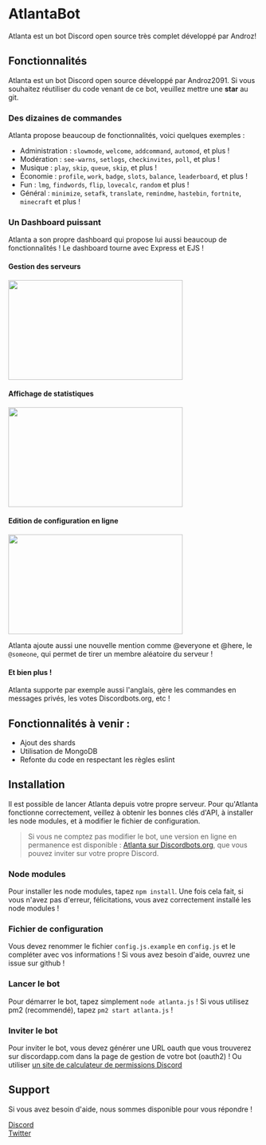 # AtlantaBot

Atlanta est un bot Discord open source très complet développé par Androz!

## Fonctionnalités

Atlanta est un bot Discord open source développé par Androz2091. Si vous souhaitez réutiliser du code venant de ce bot, veuillez mettre une **star** au git.

### Des dizaines de commandes

Atlanta propose beaucoup de fonctionnalités, voici quelques exemples :

*   Administration : `slowmode`, `welcome`, `addcommand`, `automod`, et plus ! 
*   Modération : `see-warns`, `setlogs`, `checkinvites`, `poll`, et plus ! 
*   Musique : `play`, `skip`, `queue`, `skip`, et plus ! 
*   Économie : `profile`, `work`, `badge`, `slots`, `balance`, `leaderboard`, et plus ! 
*   Fun : `lmg`, `findwords`, `flip`, `lovecalc`, `random` et plus ! 
*   Général : `minimize`, `setafk`, `translate`, `remindme`, `hastebin`, `fortnite`, `minecraft` et plus !

### Un Dashboard puissant

Atlanta a son propre dashboard qui propose lui aussi beaucoup de fonctionnalités ! Le dashboard tourne avec Express et EJS !

#### Gestion des serveurs
<img src="https://zupimages.net/up/19/26/m3wb.png" height="200" width="350"/>

#### Affichage de statistiques </h3>
<img src="https://zupimages.net/up/19/26/4mf0.png" height="200" width="350"/>

#### Edition de configuration en ligne </h3>
<img src="https://zupimages.net/up/19/26/fhh1.png" height="200" width="350"/>

Atlanta ajoute aussi une nouvelle mention comme @everyone et @here, le `@someone`, qui permet de tirer un membre aléatoire du serveur !

#### Et bien plus !

Atlanta supporte par exemple aussi l'anglais, gère les commandes en messages privés, les votes Discordbots.org, etc !

## Fonctionnalités à venir :

*   Ajout des shards
*   Utilisation de MongoDB
*   Refonte du code en respectant les règles eslint

## Installation

Il est possible de lancer Atlanta depuis votre propre serveur. Pour qu'Atlanta fonctionne correctement, veillez à obtenir les bonnes clés d'API, à installer les node modules, et à modifier le fichier de configuration.

> Si vous ne comptez pas modifier le bot, une version en ligne en permanence est disponible : [Atlanta sur Discordbots.org](https://discordbots.org/bot/557445719892688897), que vous pouvez inviter sur votre propre Discord.

### Node modules

Pour installer les node modules, tapez `npm install`. Une fois cela fait, si vous n'avez pas d'erreur, félicitations, vous avez correctement installé les node modules !

### Fichier de configuration

Vous devez renommer le fichier `config.js.example` en `config.js` et le compléter avec vos informations ! Si vous avez besoin d'aide, ouvrez une issue sur github !

### Lancer le bot

Pour démarrer le bot, tapez simplement `node atlanta.js` ! Si vous utilisez pm2 (recommendé), tapez `pm2 start atlanta.js` !

### Inviter le bot

Pour inviter le bot, vous devez générer une URL oauth que vous trouverez sur discordapp.com dans la page de gestion de votre bot (oauth2) !
Ou utiliser [un site de calculateur de permissions Discord](https://finitereality.github.io/permissions-calculator/?v=0)

## Support

Si vous avez besoin d'aide, nous sommes disponible pour vous répondre !

[Discord](https://discordapp.com/invite/Ntv5bJR)  
[Twitter](https://twitter.com/AtlantaBot)